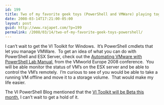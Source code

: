 ```yaml
---
id: 199
title: Two of my favorite geek toys (PowerShell and VMWare) playing together
date: 2008-03-14T17:21:00-05:00
layout: post
guid: http://www.rajapet.com/?p=199
permalink: /2008/03/14/two-of-my-favorite-geek-toys-powershell/
---
```

I can&#8217;t wait to get the VI Toolkit for Windows.  It&#8217;s PowerShell cmdlets that let you manage VMWare.  To get an idea of what you can do with PowerShell and ESX Server, check out the [Automating VMware with PowerShell Lab Manual](http://blogs.vmware.com/vipowershell/files/vmworld_europe_2008_powershell_lab_7_manual.pdf), from the VMworld Europe 2008 conference.  You will be able monitor the status of VM&#8217;s on the ESX server and be able to control the VM&#8217;s remotely.  I&#8217;m curious to see of you would be able to take a running VM offline and move it to a storage volume.  That would make my life easier.

The VI PowerShell Blog mentioned that the [VI Toolkit will be Beta this month](http://www.typepad.com/t/trackback/1051344/26886030), I can&#8217;t wait to get a hold of it.